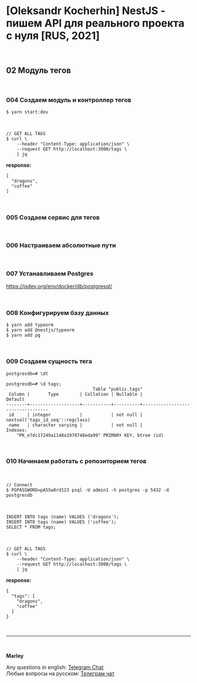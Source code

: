 # [Oleksandr Kocherhin] NestJS - пишем API для реального проекта с нуля [RUS, 2021]

<br/>

## 02 Модуль тегов

<br/>

### 004 Создаем модуль и контроллер тегов

```
$ yarn start:dev
```

<br/>

```
// GET ALL TAGS
$ curl \
    --header "Content-Type: application/json" \
    --request GET http://localhost:3000/tags \
    | jq
```

**response:**

```
[
  "dragons",
  "coffee"
]
```

<br/>

### 005 Создаем сервис для тегов

<br/>

### 006 Настраиваем абсолютные пути

<br/>

### 007 Устанавливаем Postgres

https://jsdev.org/env/docker/db/postgresql/

<br/>

### 008 Конфигурируем базу данных

```
$ yarn add typeorm
$ yarn add @nestjs/typeorm
$ yarn add pg
```

<br/>

### 009 Создаем сущность тега

```
postgresdb=# \dt
```

```
postgresdb=# \d tags;
                                 Table "public.tags"
 Column |       Type        | Collation | Nullable |             Default
--------+-------------------+-----------+----------+----------------------------------
 id     | integer           |           | not null | nextval('tags_id_seq'::regclass)
 name   | character varying |           | not null |
Indexes:
    "PK_e7dc17249a1148a1970748eda99" PRIMARY KEY, btree (id)

```

<br/>

### 010 Начинаем работать с репозиторием тегов

<br/>

```
// Connect
$ PGPASSWORD=pA55w0rd123 psql -U admin1 -h postgres -p 5432 -d postgresdb
```

<br/>

```
INSERT INTO tags (name) VALUES ('dragons');
INSERT INTO tags (name) VALUES ('coffee');
SELECT * FROM tags;
```

<br/>

```
// GET ALL TAGS
$ curl \
    --header "Content-Type: application/json" \
    --request GET http://localhost:3000/tags \
    | jq
```

**response:**

```
{
  "tags": [
    "dragons",
    "coffee"
  ]
}
```

<br/>

---

<br/>

**Marley**

Any questions in english: <a href="https://jsdev.org/chat/">Telegram Chat</a>  
Любые вопросы на русском: <a href="https://jsdev.ru/chat/">Телеграм чат</a>

